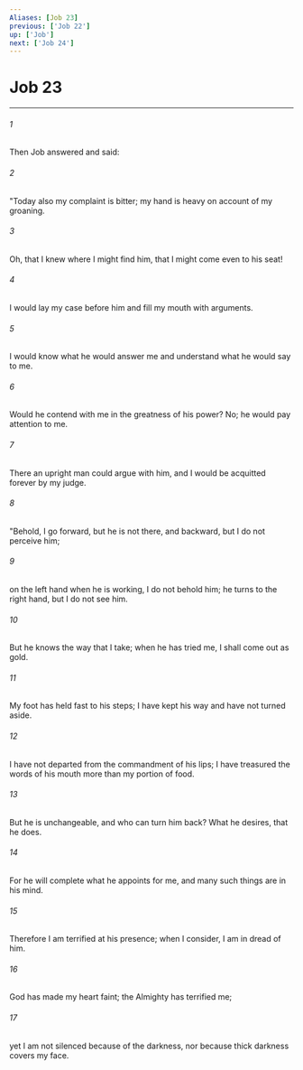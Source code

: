 ```yaml
---
Aliases: [Job 23]
previous: ['Job 22']
up: ['Job']
next: ['Job 24']
---
```

# Job 23

***

 

###### 1 
Then Job answered and said:
 
 

###### 2 
"Today also my complaint is bitter; 
 my hand is heavy on account of my groaning. 
 
 

###### 3 
Oh, that I knew where I might find him, 
 that I might come even to his seat! 
 
 

###### 4 
I would lay my case before him 
 and fill my mouth with arguments. 
 
 

###### 5 
I would know what he would answer me 
 and understand what he would say to me. 
 
 

###### 6 
Would he contend with me in the greatness of his power? 
 No; he would pay attention to me. 
 
 

###### 7 
There an upright man could argue with him, 
 and I would be acquitted forever by my judge.
 
 

###### 8 
"Behold, I go forward, but he is not there, 
 and backward, but I do not perceive him; 
 
 

###### 9 
on the left hand when he is working, I do not behold him; 
 he turns to the right hand, but I do not see him. 
 
 

###### 10 
But he knows the way that I take; 
 when he has tried me, I shall come out as gold. 
 
 

###### 11 
My foot has held fast to his steps; 
 I have kept his way and have not turned aside. 
 
 

###### 12 
I have not departed from the commandment of his lips; 
 I have treasured the words of his mouth more than my portion of food. 
 
 

###### 13 
But he is unchangeable, and who can turn him back? 
 What he desires, that he does. 
 
 

###### 14 
For he will complete what he appoints for me, 
 and many such things are in his mind. 
 
 

###### 15 
Therefore I am terrified at his presence; 
 when I consider, I am in dread of him. 
 
 

###### 16 
God has made my heart faint; 
 the Almighty has terrified me; 
 
 

###### 17 
yet I am not silenced because of the darkness, 
 nor because thick darkness covers my face.
 
